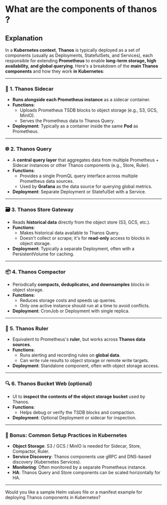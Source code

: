 # What are the components of thanos ? 

## Explanation 

In a **Kubernetes context**, **Thanos** is typically deployed as a set of components (usually as Deployments, StatefulSets, and Services), each responsible for extending **Prometheus** to enable **long-term storage, high availability, and global querying**. Here's a breakdown of the **main Thanos components** and how they work **in Kubernetes**:

---

### 🚀 **1. Thanos Sidecar**
- **Runs alongside each Prometheus instance** as a sidecar container.
- **Functions**:
  - Uploads Prometheus TSDB blocks to object storage (e.g., S3, GCS, MinIO).
  - Serves the Prometheus data to Thanos Query.
- **Deployment**: Typically as a container inside the same **Pod** as Prometheus.

---

### 🌐 **2. Thanos Query**
- A **central query layer** that aggregates data from multiple Prometheus + Sidecar instances or other Thanos components (e.g., Store, Ruler).
- **Functions**:
  - Provides a single PromQL query interface across multiple Prometheus data sources.
  - Used by **Grafana** as the data source for querying global metrics.
- **Deployment**: Separate Deployment or StatefulSet with a Service.

---

### 🗃️ **3. Thanos Store Gateway**
- Reads **historical data** directly from the object store (S3, GCS, etc.).
- **Functions**:
  - Makes historical data available to Thanos Query.
  - Doesn't collect or scrape; it's for **read-only** access to blocks in object storage.
- **Deployment**: Typically a separate Deployment, often with a PersistentVolume for caching.

---

### 📦 **4. Thanos Compactor**
- Periodically **compacts, deduplicates, and downsamples** blocks in object storage.
- **Functions**:
  - Reduces storage costs and speeds up queries.
  - Only one active instance should run at a time to avoid conflicts.
- **Deployment**: CronJob or Deployment with single replica.

---

### 📏 **5. Thanos Ruler**
- Equivalent to Prometheus's **ruler**, but works across **Thanos data sources**.
- **Functions**:
  - Runs alerting and recording rules on **global data**.
  - Can write rule results to object storage or remote write targets.
- **Deployment**: Standalone component, often with object storage access.

---

### 🔍 **6. Thanos Bucket Web (optional)**
- UI to **inspect the contents of the object storage bucket** used by Thanos.
- **Functions**:
  - Helps debug or verify the TSDB blocks and compaction.
- **Deployment**: Optional Deployment or sidecar for inspection.

---

### 🔧 Bonus: Common Setup Practices in Kubernetes
- **Object Storage**: S3 / GCS / MinIO is needed for Sidecar, Store, Compactor, Ruler.
- **Service Discovery**: Thanos components use gRPC and DNS-based discovery (Kubernetes Services).
- **Monitoring**: Often monitored by a separate Prometheus instance.
- **HA**: Thanos Query and Store components can be scaled horizontally for HA.

---

Would you like a sample Helm values file or a manifest example for deploying Thanos components in Kubernetes?

